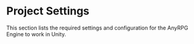 # Project Settings

This section lists the required settings and configuration for the AnyRPG Engine to work in Unity.
